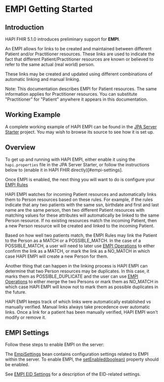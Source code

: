 # EMPI Getting Started

## Introduction

HAPI FHIR 5.1.0 introduces preliminary support for **EMPI**.

An EMPI allows for links to be created and maintained between different Patient and/or Practitioner resources. These links are used to indicate the fact that different Patient/Practitioner resources are known or believed to refer to the same actual (real world) person.

These links may be created and updated using different combinations of automatic linking and manual linking.

Note: This documentation describes EMPI for Patient resources. The same information applies for Practitioner resources.  You can substitute "Practitioner" for "Patient" anywhere it appears in this documentation.

## Working Example

A complete working example of HAPI EMPI can be found in the [JPA Server Starter](/hapi-fhir/docs/server_jpa/get_started.html) project. You may wish to browse its source to see how it is set up.

## Overview

To get up and running with HAPI EMPI, either enable it using the `hapi.properties` file in the JPA Server Starter, or follow the instructions below to (enable it in HAPI FHIR directly)[#empi-settings].  

Once EMPI is enabled, the next thing you will want to do is configure your [EMPI Rules](/hapi-fhir/docs/server_jpa_empi/empi_rules.html)

HAPI EMPI watches for incoming Patient resources and automatically links them to Person resources based on these rules.  For example, if the rules indicate that any two patients with the same ssn, birthdate and first and last name are the same person, then two different Patient resources with matching values for these attributes will automatically be linked to the same Person resource.  If no existing resources match the incoming Patient, then a new Person resource will be created and linked to the incoming Patient.

Based on how well two patients match, the EMPI Rules may link the Patient to the Person as a MATCH or a POSSIBLE_MATCH.  In the case of a POSSIBLE_MATCH, a user will need to later use [EMPI Operations](/hapi-fhir/docs/server_jpa_empi/empi_operations.html) to either confirm the link as a MATCH, or mark the link as a NO_MATCH in which case HAPI EMPI will create a new Person for them.

Another thing that can happen in the linking process is HAPI EMPI can determine that two Person resources may be duplicates.  In this case, it marks them as POSSIBLE_DUPLICATE and the user can use [EMPI Operations](/hapi-fhir/docs/server_jpa_empi/empi_operations.html) to either merge the two Persons or mark them as NO_MATCH in which case HAPI EMPI will know not to mark them as possible duplicates in the future.

HAPI EMPI keeps track of which links were automatically established vs manually verified.  Manual links always take precedence over automatic links.  Once a link for a patient has been manually verified, HAPI EMPI won't modify or remove it.

## EMPI Settings

Follow these steps to enable EMPI on the server:

The [EmpiSettings](/hapi-fhir/apidocs/hapi-fhir-server-empi/ca/uhn/fhir/empi/rules/config/EmpiSettings.html) bean contains configuration settings related to EMPI within the server. To enable EMPI, the [setEnabled(boolean)](/hapi-fhir/apidocs/hapi-fhir-server-empi/ca/uhn/fhir/empi/rules/config/EmpiSettings.html#setEnabled(boolean)) property should be enabled.

See [EMPI EID Settings](/hapi-fhir/docs/server_jpa_empi/empi_eid.html#empi-eid-settings) for a description of the EID-related settings.
